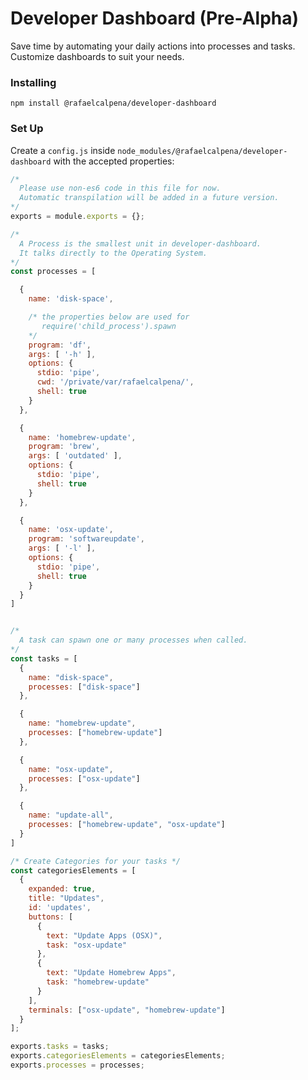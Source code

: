# Developer Dashboard (Pre-Alpha)

Save time by automating your daily actions into processes and tasks. Customize dashboards to suit your needs.

### Installing

`npm install @rafaelcalpena/developer-dashboard`

### Set Up

Create a `config.js` inside `node_modules/@rafaelcalpena/developer-dashboard` with the accepted properties:

```javascript
/*
  Please use non-es6 code in this file for now.
  Automatic transpilation will be added in a future version.
*/
exports = module.exports = {};

/*
  A Process is the smallest unit in developer-dashboard.
  It talks directly to the Operating System.
*/
const processes = [

  {
    name: 'disk-space',    

    /* the properties below are used for
       require('child_process').spawn
    */
    program: 'df',
    args: [ '-h' ],
    options: {
      stdio: 'pipe',
      cwd: '/private/var/rafaelcalpena/',
      shell: true
    }
  },

  {
    name: 'homebrew-update',    
    program: 'brew',
    args: [ 'outdated' ],
    options: {
      stdio: 'pipe',
      shell: true
    }
  },

  {
    name: 'osx-update',    
    program: 'softwareupdate',
    args: [ '-l' ],
    options: {
      stdio: 'pipe',
      shell: true
    }
  }
]


/*
  A task can spawn one or many processes when called.
*/
const tasks = [
  {
    name: "disk-space",
    processes: ["disk-space"]
  },

  {
    name: "homebrew-update",
    processes: ["homebrew-update"]
  },

  {
    name: "osx-update",
    processes: ["osx-update"]
  },

  {
    name: "update-all",
    processes: ["homebrew-update", "osx-update"]
  }
]

/* Create Categories for your tasks */
const categoriesElements = [
  {
    expanded: true,
    title: "Updates",
    id: 'updates',
    buttons: [
      {
        text: "Update Apps (OSX)",
        task: "osx-update"
      },
      {
        text: "Update Homebrew Apps",
        task: "homebrew-update"
      }
    ],
    terminals: ["osx-update", "homebrew-update"]
  }
];

exports.tasks = tasks;
exports.categoriesElements = categoriesElements;
exports.processes = processes;

```
